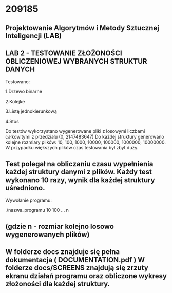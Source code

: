 # 209185
Projektowanie Algorytmów i Metody Sztucznej Inteligencji (LAB)
----
LAB 2 - TESTOWANIE ZŁOŻONOŚCI OBLICZENIOWEJ WYBRANYCH STRUKTUR DANYCH
----
Testowano:

1.Drzewo binarne

2.Kolejke

3.Listę jednokierunkową

4.Stos

Do testów wykorzystano wygenerowane pliki z losowymi liczbami całkowitymi z przedziału (0, 2147483647)
Do każdej struktury generowano kolejne rozmiary plików: 10, 100, 1000, 10000, 100000, 1000000, 10000000.
W przypadku większych plików czas testowania był zbyt duży.

Test polegał na obliczaniu czasu wypełnienia każdej struktury danymi z plików.
Każdy test wykonano 10 razy, wynik dla każdej struktury uśredniono.
---
Wywołanie programu:

.\nazwa_programu 10 100 ... n

(gdzie n - rozmiar kolejno losowo wygenerowanych plików)
---
W folderze docs znajduje się pełna dokumentacja ( DOCUMENTATION.pdf )
W folderze docs/SCREENS znajdują się zrzuty ekranu działań programu oraz obliczone wykresy złożoności dla każdej struktury.
---
